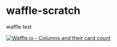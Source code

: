 # waffle-scratch
waffle test

[![Waffle.io - Columns and their card count](https://badge.waffle.io/jemdiggity/waffle-scratch.svg?columns=all)](https://waffle.io/jemdiggity/waffle-scratch)
